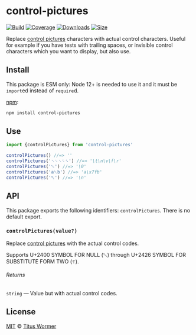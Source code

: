 # control-pictures

[![Build][build-badge]][build]
[![Coverage][coverage-badge]][coverage]
[![Downloads][downloads-badge]][downloads]
[![Size][size-badge]][size]

Replace [control pictures][pictures] characters with actual control characters.
Useful for example if you have tests with trailing spaces, or invisible control
characters which you want to display, but also use.

## Install

This package is ESM only: Node 12+ is needed to use it and it must be `import`ed
instead of `require`d.

[npm][]:

```sh
npm install control-pictures
```

## Use

```js
import {controlPictures} from 'control-pictures'

controlPictures() //=> ''
controlPictures('␉␊␋␌␍') //=> '\t\n\v\f\r'
controlPictures('␀') //=> '\0'
controlPictures('a␡b') //=> 'a\x7fb'
controlPictures('␤') //=> '\n'
```

## API

This package exports the following identifiers: `controlPictures`.
There is no default export.

### `controlPictures(value?)`

Replace [control pictures][pictures] with the actual control codes.

Supports U+2400 SYMBOL FOR NULL (␀) through U+2426 SYMBOL FOR SUBSTITUTE FORM
TWO (`␦`).

###### Returns

`string` — Value but with actual control codes.

## License

[MIT][license] © [Titus Wormer][author]

<!-- Definitions -->

[build-badge]: https://github.com/wooorm/control-pictures/workflows/main/badge.svg

[build]: https://github.com/wooorm/control-pictures/actions

[coverage-badge]: https://img.shields.io/codecov/c/github/wooorm/control-pictures.svg

[coverage]: https://codecov.io/github/wooorm/control-pictures

[downloads-badge]: https://img.shields.io/npm/dm/control-pictures.svg

[downloads]: https://www.npmjs.com/package/control-pictures

[size-badge]: https://img.shields.io/bundlephobia/minzip/control-pictures.svg

[size]: https://bundlephobia.com/result?p=control-pictures

[npm]: https://docs.npmjs.com/cli/install

[license]: license

[author]: https://wooorm.com

[pictures]: https://en.wikipedia.org/wiki/Control_Pictures
